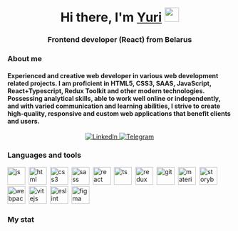 <h1 align="center">Hi there, I'm <a href="https://www.linkedin.com/in/yuri-prigara/" target="_blank">Yuri</a> 
<img src="https://github.com/blackcater/blackcater/raw/main/images/Hi.gif" height="32"/></h1>
<h3 align="center">Frontend developer (React) from Belarus</h3>

### About me
<h4 align="left">Experienced and creative web developer in various web development related projects. I am proficient in HTML5, CSS3, SAAS, JavaScript, React+Typescript, Redux Toolkit and other modern technologies. Possessing analytical skills, able to work well online or independently, and with varied communication and learning abilities, I strive to create high-quality, responsive and custom web applications that benefit clients and users.</h4>

<div id="socials" align="center">
  <a href="https://www.linkedin.com/in/yuri-prigara/">
    <img src="https://img.shields.io/badge/LinkedIn-blue?style=for-the-badge&logo=linkedin&logoColor=white" alt="LinkedIn"/>
  </a>
  
  <a href="https://t.me/ram_max">
   <img src="https://img.shields.io/badge/Telegram-blue?style=for-the-badge&logo=telegram&logoColor=white" alt="Telegram"/>
  </a>
</div>

### Languages and tools
<img src="https://cdn.jsdelivr.net/gh/devicons/devicon@latest/icons/javascript/javascript-original.svg" title="js" width="40" height="40" />&nbsp;
<img src="https://cdn.jsdelivr.net/gh/devicons/devicon@latest/icons/html5/html5-original.svg" title="html" width="40" height="40" />&nbsp;
<img src="https://cdn.jsdelivr.net/gh/devicons/devicon@latest/icons/css3/css3-original.svg" title="css3" width="40" height="40" />&nbsp;
<img src="https://cdn.jsdelivr.net/gh/devicons/devicon@latest/icons/sass/sass-original.svg" title="sass" width="40" height="40" />&nbsp;
<img src="https://cdn.jsdelivr.net/gh/devicons/devicon@latest/icons/react/react-original.svg" title="react" width="40" height="40" />&nbsp;
<img src="https://cdn.jsdelivr.net/gh/devicons/devicon@latest/icons/typescript/typescript-original.svg" title="ts" width="40" height="40" />&nbsp;
 <img src="https://cdn.jsdelivr.net/gh/devicons/devicon@latest/icons/redux/redux-original.svg" title="redux" width="40" height="40" />&nbsp;
<img src="https://cdn.jsdelivr.net/gh/devicons/devicon@latest/icons/git/git-original.svg" title="git" width="40" height="40" />&nbsp;
<img src="https://cdn.jsdelivr.net/gh/devicons/devicon@latest/icons/materialui/materialui-original.svg" title="material" width="40" height="40" />&nbsp;
<img src="https://cdn.jsdelivr.net/gh/devicons/devicon@latest/icons/storybook/storybook-original-wordmark.svg" title="storybook" width="40" height="40" />&nbsp;
<img src="https://cdn.jsdelivr.net/gh/devicons/devicon@latest/icons/webpack/webpack-original.svg" title="webpack" width="40" height="40" />&nbsp;
<img src="https://cdn.jsdelivr.net/gh/devicons/devicon@latest/icons/vitejs/vitejs-original.svg" title="vitejs" width="40" height="40" />&nbsp;
<img src="https://cdn.jsdelivr.net/gh/devicons/devicon@latest/icons/eslint/eslint-original-wordmark.svg" title="eslint" width="40" height="40" />&nbsp;
<img src="https://cdn.jsdelivr.net/gh/devicons/devicon@latest/icons/figma/figma-original.svg" title="figma" width="40" height="40" />&nbsp;

### My stat

<div id="stat" align="center">
    <img src="https://github-profile-summary-cards.vercel.app/api/cards/profile-details?username=skif-cezar&theme=github_dark" alt=""/>
    <img src="https://github-profile-summary-cards.vercel.app/api/cards/most-commit-language?username=skif-cezar&theme=github_dark" alt=""/>
    <img src="https://github-profile-summary-cards.vercel.app/api/cards/stats?username=skif-cezar&theme=github_dark" alt=""/>
</div>
